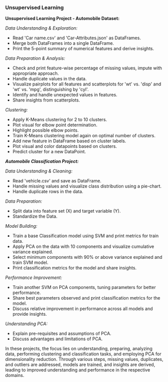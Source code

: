### Unsupervised Learning

**Unsupervised Learning Project - Automobile Dataset:**

_Data Understanding & Exploration:_

* Read 'Car name.csv' and 'Car-Attributes.json' as DataFrames.
*  Merge both DataFrames into a single DataFrame.
* Print the 5-point summary of numerical features and derive insights.


_Data Preparation & Analysis:_

* Check and print feature-wise percentage of missing values, impute with appropriate approach.
* Handle duplicate values in the data.
* Visualize pairplots for all features and scatterplots for 'wt' vs. 'disp' and 'wt' vs. 'mpg', distinguishing by 'cyl'.
* Identify and handle unexpected values in features.
* Share insights from scatterplots.


_Clustering:_

* Apply K-Means clustering for 2 to 10 clusters.
* Plot visual for elbow point determination.
* Highlight possible elbow points.
* Train K-Means clustering model again on optimal number of clusters.
* Add new feature in DataFrame based on cluster labels.
* Plot visual and color datapoints based on clusters.
* Predict cluster for a new DataPoint.


**_Automobile Classification Project:_**

_Data Understanding & Cleaning:_

* Read 'vehicle.csv' and save as DataFrame.
* Handle missing values and visualize class distribution using a pie-chart.
* Handle duplicate rows in the data.


_Data Preparation:_

* Split data into feature set (X) and target variable (Y).
* Standardize the Data.


_Model Building:_

* Train a base Classification model using SVM and print metrics for train data.
* Apply PCA on the data with 10 components and visualize cumulative variance explained.
* Select minimum components with 90% or above variance explained and train SVM model.
* Print classification metrics for the model and share insights.


_Performance Improvement:_

* Train another SVM on PCA components, tuning parameters for better performance.
* Share best parameters observed and print classification metrics for the model.
* Discuss relative improvement in performance across all models and provide insights.


_Understanding PCA:_

* Explain pre-requisites and assumptions of PCA.
* Discuss advantages and limitations of PCA.


In these projects, the focus lies on understanding, preparing, analyzing data, performing clustering and classification tasks, and employing PCA for dimensionality reduction. Through various steps, missing values, duplicates, and outliers are addressed, models are trained, and insights are derived, leading to improved understanding and performance in the respective domains.
